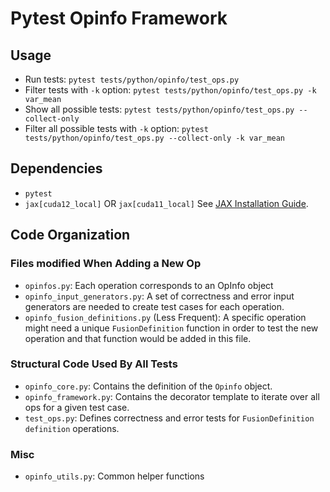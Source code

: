 <!--
 * SPDX-FileCopyrightText: Copyright (c) 2023-present NVIDIA CORPORATION & AFFILIATES.
 * All rights reserved.
 * SPDX-License-Identifier: BSD-3-Clause
-->

# Pytest Opinfo Framework

## Usage

* Run tests: `pytest tests/python/opinfo/test_ops.py`
* Filter tests with `-k` option: `pytest tests/python/opinfo/test_ops.py -k var_mean`
* Show all possible tests: `pytest tests/python/opinfo/test_ops.py --collect-only`
* Filter all possible tests with `-k` option: `pytest tests/python/opinfo/test_ops.py --collect-only -k var_mean`

## Dependencies
* `pytest`
* `jax[cuda12_local]` OR `jax[cuda11_local]` See [JAX Installation Guide](https://github.com/google/jax#pip-installation-gpu-cuda-installed-locally-harder).

## Code Organization
### Files modified When Adding a New Op
* `opinfos.py`: Each operation corresponds to an OpInfo object
* `opinfo_input_generators.py`: A set of correctness and error input generators are needed to create test cases for each operation.
* `opinfo_fusion_definitions.py` (Less Frequent): A specific operation might need a unique `FusionDefinition` function in order to test the new operation and that function would be added in this file.

### Structural Code Used By All Tests
* `opinfo_core.py`: Contains the definition of the `Opinfo` object.
* `opinfo_framework.py`: Contains the decorator template to iterate over all ops for a given test case.
* `test_ops.py`: Defines correctness and error tests for `FusionDefinition` `definition` operations.

### Misc
* `opinfo_utils.py`: Common helper functions
